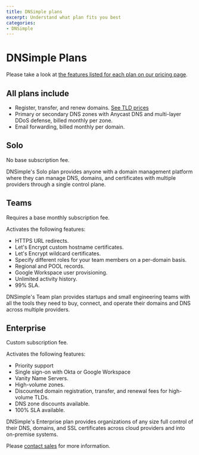 ```yaml
---
title: DNSimple plans
excerpt: Understand what plan fits you best
categories:
- DNSimple
---
```


# DNSimple Plans

Please take a look at [the features listed for each plan on our pricing page](https://dnsimple.com/pricing#features).

## All plans include

- Register, transfer, and renew domains. [See TLD prices](https://dnsimple.com/tlds)
- Primary or secondary DNS zones with Anycast DNS and multi-layer DDoS defense, billed monthly per zone.
- Email forwarding, billed monthly per domain.

## Solo

No base subscription fee.

DNSimple's Solo plan provides anyone with a domain management platform where they can manage DNS, domains, and certificates with multiple providers through a single control plane.

## Teams

Requires a base monthly subscription fee.

Activates the following features:
- HTTPS URL redirects.
- Let's Encrypt custom hostname certificates.
- Let's Encrypt wildcard certificates.
- Specify different roles for your team members on a per-domain basis.
- Regional and POOL records.
- Google Workspace user provisioning.
- Unlimited activity history.
- 99% SLA.

DNSimple's Team plan provides startups and small engineering teams with all the tools they need to buy, connect, and operate their domains and DNS across multiple providers.

## Enterprise

Custom subscription fee.

Activates the following features:
- Priority support
- Single sign-on with Okta or Google Workspace
- Vanity Name Servers.
- High-volume zones.
- Discounted domain registration, transfer, and renewal fees for high-volume TLDs.
- DNS zone discounts available.
- 100% SLA available.

DNSimple's Enterprise plan provides organizations of any size full control of their DNS, domains, and SSL certificates across cloud providers and into on-premise systems.

Please [contact sales](https://dnsimple.com/sales) for more information.

